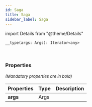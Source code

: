 ```yaml
---
id: Saga
title: Saga
sidebar_label: Saga
---
```


import Details from "@theme/Details"


```tsx
__type(args: Args): Iterator<any>
```
<br/>



### Properties

<font size="2"><i>(Mandatory properties are in bold)</i></font>

| Properties | Type | Description |
| --------- | ---- | ----------- |
| **args** | Args |  |


